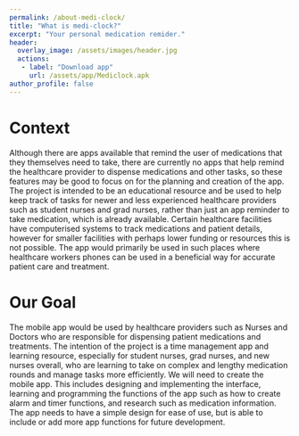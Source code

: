 ```yaml
---
permalink: /about-medi-clock/
title: "What is medi-clock?"
excerpt: "Your personal medication remider."
header:
  overlay_image: /assets/images/header.jpg
  actions:
   - label: "Download app"
     url: /assets/app/Mediclock.apk
author_profile: false
---
```

<h1>Context</h1>
Although there are apps available that remind the user of medications that they themselves need to take, there are currently no apps that help remind the healthcare provider to dispense medications and other tasks, so these features may be good to focus on for the planning and creation of the app. The project is intended to be an educational resource and be used to help keep track of tasks for newer and less experienced healthcare providers such as student nurses and grad nurses, rather than just an app reminder to take medication, which is already available. Certain healthcare facilities have computerised systems to track medications and patient details, however for smaller facilities with perhaps lower funding or resources this is not possible. The app would primarily be used in such places where healthcare workers phones can be used in a beneficial way for accurate patient care and treatment.

<h1>Our Goal</h1>
The mobile app would be used by healthcare providers such as Nurses and Doctors who are responsible for dispensing patient medications and treatments. The intention of the project is a time management app and learning resource, especially for student nurses, grad nurses, and new nurses overall, who are learning to take on complex and lengthy medication rounds and manage tasks more efficiently.
We will need to create the mobile app. This includes designing and implementing the interface, learning and programming the functions of the app such as how to create alarm and timer functions, and research such as medication information. The app needs to have a simple design for ease of use, but is able to include or add more app functions for future development.
